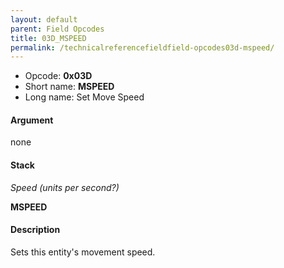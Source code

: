 ```yaml
---
layout: default
parent: Field Opcodes
title: 03D_MSPEED
permalink: /technicalreferencefieldfield-opcodes03d-mspeed/
---
```


-   Opcode: **0x03D**
-   Short name: **MSPEED**
-   Long name: Set Move Speed

#### Argument

none

#### Stack

  
*Speed (units per second?)*

**MSPEED**

#### Description

Sets this entity's movement speed.
